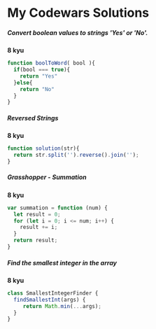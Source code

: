 # My Codewars Solutions

##### Convert boolean values to strings 'Yes' or 'No'. #####
**8 kyu**

```javascript
function boolToWord( bool ){
  if(bool === true){
    return "Yes"
  }else{
    return "No"
  }
}
```

##### Reversed Strings #####
**8 kyu**

```javascript
function solution(str){
  return str.split('').reverse().join('');
}
```

##### Grasshopper - Summation #####
**8 kyu**

```javascript
var summation = function (num) {
  let result = 0;
  for (let i = 0; i <= num; i++) {
    result += i;
  }
  return result;
}
```

##### Find the smallest integer in the array #####
**8 kyu**

```javascript
class SmallestIntegerFinder {
  findSmallestInt(args) {
     return Math.min(...args);
  }
}
```
